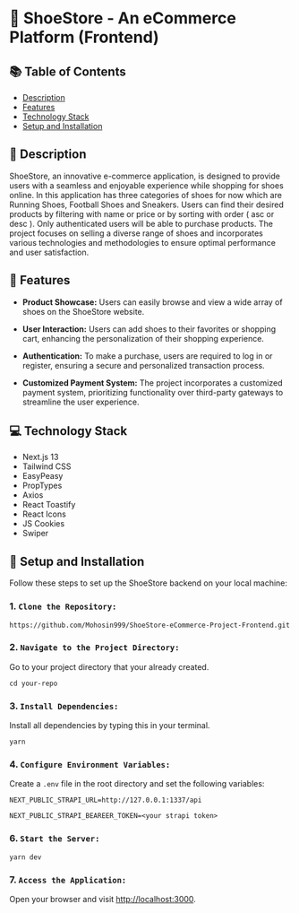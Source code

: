 # 👞 ShoeStore - An eCommerce Platform (Frontend)

## 📚 Table of Contents

- [Description](#-description)
- [Features](#-features)
- [Technology Stack](#-technology-stack)
- [Setup and Installation](#-setup-and-installation)

## 📖 Description

ShoeStore, an innovative e-commerce application, is designed to provide users with a seamless and enjoyable experience while shopping for shoes online. In this application has three categories of shoes for now which are Running Shoes, Football Shoes and Sneakers. Users can find their desired products by filtering with name or price or by sorting with order ( asc or desc ). Only authenticated users will be able to purchase products. The project focuses on selling a diverse range of shoes and incorporates various technologies and methodologies to ensure optimal performance and user satisfaction.

## 🔆 Features

- **Product Showcase:** Users can easily browse and view a wide array of shoes on the ShoeStore website.

- **User Interaction:** Users can add shoes to their favorites or shopping cart, enhancing the personalization of their shopping experience.

- **Authentication:** To make a purchase, users are required to log in or register, ensuring a secure and personalized transaction process.

- **Customized Payment System:** The project incorporates a customized payment system, prioritizing functionality over third-party gateways to streamline the user experience.

## 💻 Technology Stack

- Next.js 13
- Tailwind CSS
- EasyPeasy
- PropTypes
- Axios
- React Toastify
- React Icons
- JS Cookies
- Swiper

## 🚀 Setup and Installation

Follow these steps to set up the ShoeStore backend on your local machine:

### 1. `Clone the Repository:`

```
https://github.com/Mohosin999/ShoeStore-eCommerce-Project-Frontend.git
```

### 2. `Navigate to the Project Directory:`

Go to your project directory that your already created.

```
cd your-repo
```

### 3. `Install Dependencies:`

Install all dependencies by typing this in your terminal.

```
yarn
```

### 4. `Configure Environment Variables:`

Create a `.env` file in the root directory and set the following variables:

```
NEXT_PUBLIC_STRAPI_URL=http://127.0.0.1:1337/api

NEXT_PUBLIC_STRAPI_BEAREER_TOKEN=<your strapi token>
```

### 6. `Start the Server:`

```
yarn dev
```

### 7. `Access the Application:`

Open your browser and visit [http://localhost:3000](http://localhost:3000).
